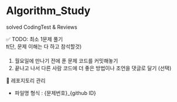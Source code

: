 # Algorithm_Study
solved CodingTest &amp; Reviews

✅ TODO: 최소 1문제 풀기 <br>
❗️(단, 문제 이해는 다 하고 참석할것)

1. 월요일에 만나기 전에 푼 문제 코드를 커밋해놓기
2. 끝나고 나서 다른 사람 코드에 더 좋은 방법이나 조언을 댓글로 달기 (선택)

📘 레포지토리 관리
- 파일명 형식 : {문제번호}_{github ID}
